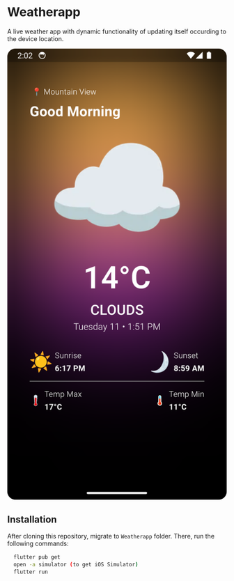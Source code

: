 # Weatherapp

A live weather app with dynamic functionality of updating itself occurding to the device location.



<p align="center">
  <img width="600" src="lib/Screenshots/Screenshot_20240611_140310.png" alt="Responsive App">
  
</p>


## Installation
After cloning this repository, migrate to ```Weatherapp``` folder. There, run the following commands:
```bash
  flutter pub get
  open -a simulator (to get iOS Simulator)
  flutter run
```
    
